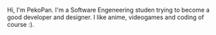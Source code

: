 Hi, I'm PekoPan. I'm a Software Engeneering studen trying to become a good developer and designer. I like anime, videogames and coding of course :).

<!---
PekoPan/PekoPan is a ✨ special ✨ repository because its `README.md` (this file) appears on your GitHub profile.
You can click the Preview link to take a look at your changes.
--->
